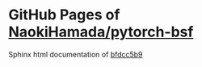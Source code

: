 GitHub Pages of [NaokiHamada/pytorch-bsf](https://github.com/NaokiHamada/pytorch-bsf.git)
===
Sphinx html documentation of [bfdcc5b9](https://github.com/NaokiHamada/pytorch-bsf/tree/bfdcc5b9e08b3ea16dd8d4debd6307c57148b589)

